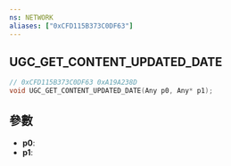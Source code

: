 ```yaml
---
ns: NETWORK
aliases: ["0xCFD115B373C0DF63"]
---
```

## UGC_GET_CONTENT_UPDATED_DATE

```c
// 0xCFD115B373C0DF63 0xA19A238D
void UGC_GET_CONTENT_UPDATED_DATE(Any p0, Any* p1);
```

## 參數
* **p0**: 
* **p1**: 

